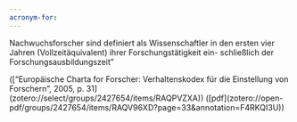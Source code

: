```yaml
---
acronym-for:
---
```


Nachwuchsforscher sind definiert als Wissenschaftler in den ersten vier Jahren (Vollzeitäquivalent) ihrer Forschungstätigkeit ein- schließlich der Forschungsausbildungszeit”

(\[“Europäische Charta for Forscher: Verhaltenskodex für die Einstellung von Forschern”, 2005, p. 31\](zotero://select/groups/2427654/items/RAQPVZXA)) (\[pdf\](zotero://open-pdf/groups/2427654/items/RAQV96XD?page=33&annotation=F4RKQI3U))
